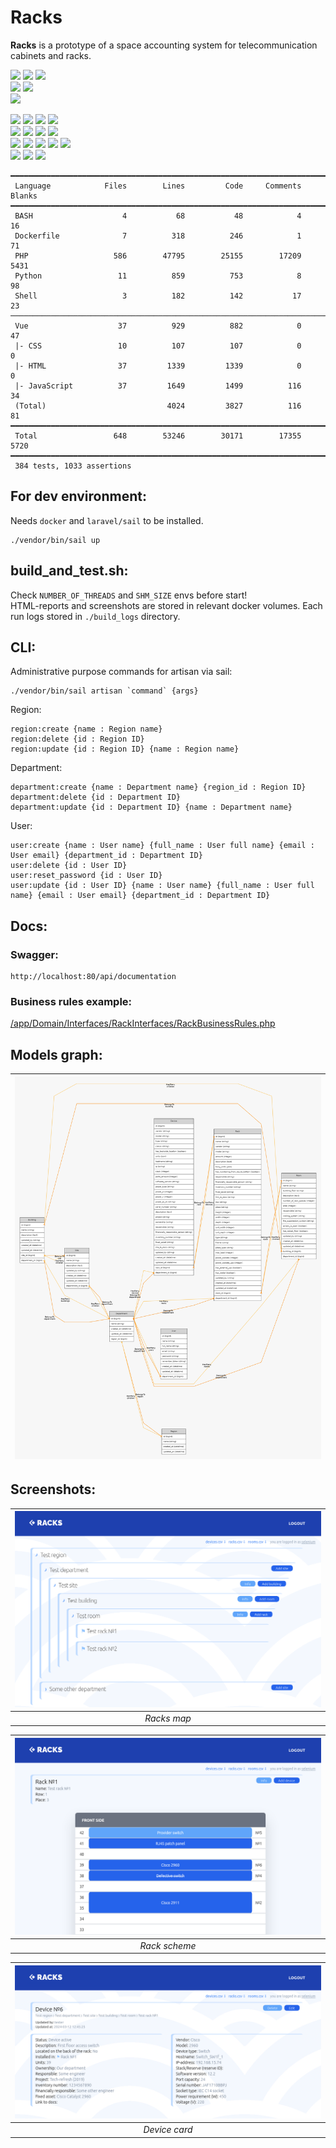 # Racks
**Racks** is a prototype of a space accounting system for telecommunication cabinets and racks.  

![](https://img.shields.io/badge/PHP-8.1-%23625c98) ![](https://img.shields.io/badge/Laravel-10-%23c6302b) ![](https://img.shields.io/badge/MySQL-8.0-%23336791)  
![](https://img.shields.io/badge/Vue.js-3.2-%2342b883) ![](https://img.shields.io/badge/TailwindCSS-3.2-%230ea5e9)  
![](https://img.shields.io/badge/Python-3.10-blue)


![](https://img.shields.io/badge/sail-grey) ![](https://img.shields.io/badge/larastan-grey) ![](https://img.shields.io/badge/telescope-grey) ![](https://img.shields.io/badge/pint-grey)  
![](https://img.shields.io/badge/phpunit-grey) ![](https://img.shields.io/badge/phpMyAdmin-grey) ![](https://img.shields.io/badge/tymon/jwt--auth-grey) ![](https://img.shields.io/badge/darkaonline/l5--swagger-grey)  
![](https://img.shields.io/badge/unittest-grey) ![](https://img.shields.io/badge/selenium-grey) ![](https://img.shields.io/badge/concurrent.futures-grey) ![](https://img.shields.io/badge/html--testRunner-grey) ![](https://img.shields.io/badge/selenium%20grid-grey)    
![](https://img.shields.io/badge/vuelidate-grey) ![](https://img.shields.io/badge/axios-grey) ![](https://img.shields.io/badge/vuex-grey) 

```
━━━━━━━━━━━━━━━━━━━━━━━━━━━━━━━━━━━━━━━━━━━━━━━━━━━━━━━━━━━━━━━━━━━━━━━━━━━━━━━
 Language            Files        Lines         Code     Comments       Blanks
━━━━━━━━━━━━━━━━━━━━━━━━━━━━━━━━━━━━━━━━━━━━━━━━━━━━━━━━━━━━━━━━━━━━━━━━━━━━━━━
 BASH                    4           68           48            4           16
 Dockerfile              7          318          246            1           71
 PHP                   586        47795        25155        17209         5431
 Python                 11          859          753            8           98
 Shell                   3          182          142           17           23
───────────────────────────────────────────────────────────────────────────────
 Vue                    37          929          882            0           47
 |- CSS                 10          107          107            0            0
 |- HTML                37         1339         1339            0            0
 |- JavaScript          37         1649         1499          116           34
 (Total)                           4024         3827          116           81
━━━━━━━━━━━━━━━━━━━━━━━━━━━━━━━━━━━━━━━━━━━━━━━━━━━━━━━━━━━━━━━━━━━━━━━━━━━━━━━
 Total                 648        53246        30171        17355         5720
━━━━━━━━━━━━━━━━━━━━━━━━━━━━━━━━━━━━━━━━━━━━━━━━━━━━━━━━━━━━━━━━━━━━━━━━━━━━━━━
 384 tests, 1033 assertions
```

## For dev environment:
Needs `docker` and `laravel/sail` to be installed.
```
./vendor/bin/sail up
```

## build_and_test.sh:

Check `NUMBER_OF_THREADS` and `SHM_SIZE` envs before start!  
HTML-reports and screenshots are stored in relevant docker volumes. Each run logs stored in `./build_logs` directory.

## CLI:
Administrative purpose commands for artisan via sail:
```
./vendor/bin/sail artisan `command` {args}
```
Region:
```
region:create {name : Region name}
region:delete {id : Region ID}
region:update {id : Region ID} {name : Region name}
```
Department:
```
department:create {name : Department name} {region_id : Region ID}
department:delete {id : Department ID}
department:update {id : Department ID} {name : Department name}
```
User:
```
user:create {name : User name} {full_name : User full name} {email : User email} {department_id : Department ID}
user:delete {id : User ID}
user:reset_password {id : User ID}
user:update {id : User ID} {name : User name} {full_name : User full name} {email : User email} {department_id : Department ID}
```

## Docs:
### Swagger:
```
http://localhost:80/api/documentation
```
### Business rules example:
[/app/Domain/Interfaces/RackInterfaces/RackBusinessRules.php](/app/Domain/Interfaces/RackInterfaces/RackBusinessRules.php)

## Models graph:
| ![graph](graph.png) |
|:-------------------:|

## Screenshots:
| ![tree](./screens/tree.png) |
|:--:| 
| *Racks map* |

| ![rack](./screens/rack.png) |
|:--:| 
| *Rack scheme* |

| ![device](./screens/device.png) |
|:--:| 
| *Device card* |



